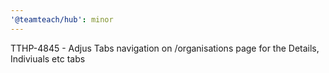 ```yaml
---
'@teamteach/hub': minor
---
```


TTHP-4845 - Adjus Tabs navigation on /organisations page for the Details, Indiviuals etc tabs
